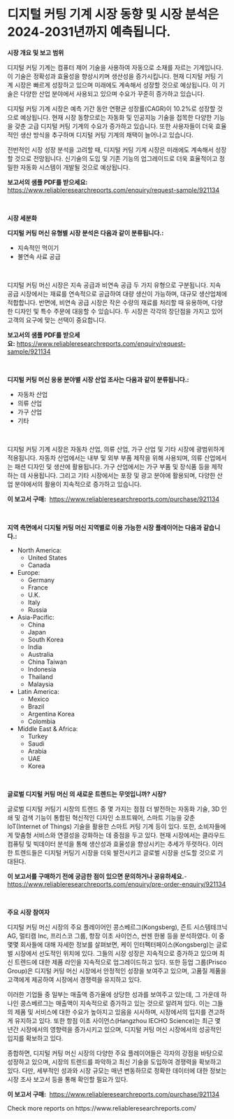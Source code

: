 <p><h1>디지털 커팅 기계 시장 동향 및 시장 분석은 2024-2031년까지 예측됩니다.</h1></p><p><strong>시장 개요 및 보고 범위</strong></p>
<p><p>디지털 커팅 기계는 컴퓨터 제어 기술을 사용하여 자동으로 소재를 자르는 기계입니다. 이 기술은 정확성과 효율성을 향상시키며 생산성을 증가시킵니다. 현재 디지털 커팅 기계 시장은 빠르게 성장하고 있으며 미래에도 계속해서 성장할 것으로 예상됩니다. 이 기술은 다양한 산업 분야에서 사용되고 있으며 수요가 꾸준히 증가하고 있습니다.</p><p>디지털 커팅 기계 시장은 예측 기간 동안 연평균 성장률(CAGR)이 10.2%로 성장할 것으로 예상됩니다. 현재 시장 동향으로는 자동화 및 인공지능 기술을 접목한 다양한 기능을 갖춘 고급 디지털 커팅 기계의 수요가 증가하고 있습니다. 또한 사용자들이 더욱 효율적인 생산 방식을 추구하며 디지털 커팅 기계의 채택이 늘어나고 있습니다.</p><p>전반적인 시장 성장 분석을 고려할 때, 디지털 커팅 기계 시장은 미래에도 계속해서 성장할 것으로 전망됩니다. 신기술의 도입 및 기존 기능의 업그레이드로 더욱 효율적이고 정밀한 자동화 시스템이 개발될 것으로 예상됩니다.</p></p>
<p><strong>보고서의 샘플 PDF를 받으세요:</strong> <a href="https://www.reliableresearchreports.com/enquiry/request-sample/921134">https://www.reliableresearchreports.com/enquiry/request-sample/921134</a></p>
<p>&nbsp;</p>
<p><strong>시장 세분화</strong></p>
<p><strong>디지털 커팅 머신 유형별 시장 분석은 다음과 같이 분류됩니다.:</strong></p>
<p><ul><li>지속적인 먹이기</li><li>불연속 사료 공급</li></ul></p>
<p>&nbsp;</p>
<p><p>디지털 커팅 머신 시장은 지속 공급과 비연속 공급 두 가지 유형으로 구분됩니다. 지속 공급 시장에서는 재료를 연속적으로 공급하여 대량 생산이 가능하며, 대규모 생산업체에 적합합니다. 반면에, 비연속 공급 시장은 작은 수량의 재료를 처리할 때 유용하며, 다양한 디자인 및 특수 주문에 대응할 수 있습니다. 두 시장은 각각의 장단점을 가지고 있어 고객의 요구에 맞는 선택이 중요합니다.</p></p>
<p><strong>보고서의 샘플 PDF를 받으세요:</strong>&nbsp;<a href="https://www.reliableresearchreports.com/enquiry/request-sample/921134">https://www.reliableresearchreports.com/enquiry/request-sample/921134</a></p>
<p>&nbsp;</p>
<p><strong> 디지털 커팅 머신 응용 분야별 시장 산업 조사는 다음과 같이 분류됩니다.:</strong></p>
<p><ul><li>자동차 산업</li><li>의류 산업</li><li>가구 산업</li><li>기타</li></ul></p>
<p>&nbsp;</p>
<p><p>디지털 커팅 기계 시장은 자동차 산업, 의류 산업, 가구 산업 및 기타 시장에 광범위하게 적용됩니다. 자동차 산업에서는 내부 및 외부 부품 제작을 위해 사용되며, 의류 산업에서는 패션 디자인 및 생산에 활용됩니다. 가구 산업에서는 가구 부품 및 장식품 등을 제작하는 데 사용됩니다. 그리고 기타 시장에서는 포장 및 광고 분야에 활용되며, 다양한 산업 분야에서의 활용이 지속적으로 증가하고 있습니다.</p></p>
<p><strong>이 보고서 구매:</strong>&nbsp; <a href="https://www.reliableresearchreports.com/purchase/921134">https://www.reliableresearchreports.com/purchase/921134</a></p>
<p>&nbsp;</p>
<p><strong>지역 측면에서 디지털 커팅 머신 지역별로 이용 가능한 시장 플레이어는 다음과 같습니다.:</strong></p>
<p><ul>
    <li>
        North America:
        <ul>
            <li>United States</li>
            <li>Canada</li>
        </ul>
    </li>
    <li>
        Europe:
        <ul>
            <li>Germany</li>
            <li>France</li>
            <li>U.K.</li>
            <li>Italy</li>
            <li>Russia</li>
        </ul>
    </li>
    <li>
        Asia-Pacific:
        <ul>
            <li>China</li>
            <li>Japan</li>
            <li>South Korea</li>
            <li>India</li>
            <li>Australia</li>
            <li>China Taiwan</li>
            <li>Indonesia</li>
            <li>Thailand</li>
            <li>Malaysia</li>
        </ul>
    </li>
    <li>
        Latin America:
        <ul>
            <li>Mexico</li>
            <li>Brazil</li>
            <li>Argentina Korea</li>
            <li>Colombia</li>
        </ul>
    </li>
    <li>
        Middle East & Africa:
        <ul>
            <li>Turkey</li>
            <li>Saudi</li>
            <li>Arabia</li>
            <li>UAE</li>
            <li>Korea</li>
        </ul>
    </li>
    </ul></p>
<p>&nbsp;</p>
<p><strong>글로벌 디지털 커팅 머신 의 새로운 트렌드는 무엇입니까? 시장?</strong></p>
<p><p>글로벌 디지털 커팅기 시장의 트렌드 중 몇 가지는 점점 더 발전하는 자동화 기술, 3D 인쇄 및 검색 기능이 통합된 혁신적인 디자인 소프트웨어, 스마트 기능을 갖춘 IoT(Internet of Things) 기술을 활용한 스마트 커팅 기계 등이 있다. 또한, 소비자들에게 맞춤형 서비스와 연결성을 강화하는 데 중점을 두고 있다. 현재 시장에서는 클라우드 컴퓨팅 및 빅데이터 분석을 통해 생산성과 효율성을 향상시키는 추세가 뚜렷하다. 이러한 트렌드들은 디지털 커팅기 시장을 더욱 발전시키고 글로벌 시장을 선도할 것으로 기대된다.</p></p>
<p><strong>이 보고서를 구매하기 전에 궁금한 점이 있으면 문의하거나 공유하세요.</strong>- <a href="https://www.reliableresearchreports.com/enquiry/pre-order-enquiry/921134">https://www.reliableresearchreports.com/enquiry/pre-order-enquiry/921134</a></p>
<p>&nbsp;</p>
<p><strong>주요 시장 참여자</strong></p>
<p><p>디지털 커팅 머신 시장의 주요 플레이어인 콩스베르그(Kongsberg), 즌트 시스템테크닉 AG, 멀티캠 Inc, 프리스코 그룹, 항장 이초 사이언스, 싼젠 한봉 등을 분석하였다. 이 중 몇몇 회사들에 대해 자세한 정보를 살펴보면, 케이 인터펙터페이스(Kongsberg)는 글로벌 시장에서 선도적인 위치에 있다. 그들의 시장 성장은 지속적으로 증가하고 있으며 최신 트렌드에 대한 제품 라인을 지속적으로 업그레이드하고 있다. 또한 등업 그룹(Prisco Group)은 디지털 커팅 머신 시장에서 안정적인 성장을 보여주고 있으며, 고품질 제품을 고객에게 제공하여 시장에서 경쟁력을 유지하고 있다.</p><p>이러한 기업들 중 일부는 매출액 증가율에 상당한 성과를 보여주고 있는데, 그 가운데 하나인 콩스베르그는 매출액이 지속적으로 증가하고 있는 것으로 알려져 있다. 이는 그들의 제품 및 서비스에 대한 수요가 높아지고 있음을 시사하며, 시장에서의 입지를 견고하게 유지하고 있다. 또한 항점 이초 사이언스(Hangzhou IECHO Science)는 최근 몇 년간 시장에서의 영향력을 증가시키고 있으며, 디지털 커팅 머신 시장에서의 성공적인 입지를 확보하고 있다.</p><p>종합하면, 디지털 커팅 머신 시장의 다양한 주요 플레이어들은 각자의 강점을 바탕으로 성장하고 있으며, 시장의 트렌드를 파악하고 최신 기술을 도입하여 경쟁력을 확보하고 있다. 다만, 세부적인 성과와 시장 규모는 매년 변동하므로 정확한 데이터에 대한 정보는 시장 조사 보고서 등을 통해 확인할 필요가 있다.</p></p>
<p><strong>이 보고서 구매:</strong>&nbsp;&nbsp;<a href="https://www.reliableresearchreports.com/purchase/921134">https://www.reliableresearchreports.com/purchase/921134</a></p>
<p>Check more reports on https://www.reliableresearchreports.com/</p>
